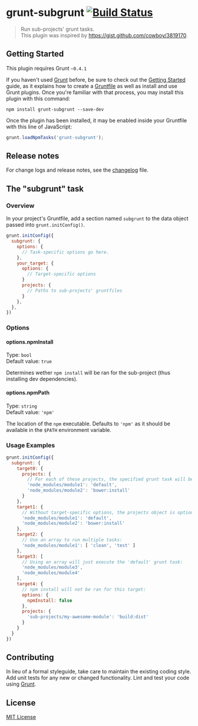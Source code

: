 # grunt-subgrunt [![Build Status](https://secure.travis-ci.org/tusbar/grunt-subgrunt.png?branch=master)](https://travis-ci.org/tusbar/grunt-subgrunt)

> Run sub-projects' grunt tasks.  
> This plugin was inspired by https://gist.github.com/cowboy/3819170.

## Getting Started
This plugin requires Grunt `~0.4.1`

If you haven't used [Grunt](http://gruntjs.com/) before, be sure to check out the [Getting Started](http://gruntjs.com/getting-started) guide, as it explains how to create a [Gruntfile](http://gruntjs.com/sample-gruntfile) as well as install and use Grunt plugins. Once you're familiar with that process, you may install this plugin with this command:

```shell
npm install grunt-subgrunt --save-dev
```

Once the plugin has been installed, it may be enabled inside your Gruntfile with this line of JavaScript:

```js
grunt.loadNpmTasks('grunt-subgrunt');
```

## Release notes

For change logs and release notes, see the [changelog](changelog.md) file.

## The "subgrunt" task

### Overview
In your project's Gruntfile, add a section named `subgrunt` to the data object passed into `grunt.initConfig()`.

```js
grunt.initConfig({
  subgrunt: {
    options: {
      // Task-specific options go here.
    },
    your_target: {
      options: {
        // Target-specific options
      }
      projects: {
        // Paths to sub-projects' gruntfiles
      }
    },
  },
})
```

### Options

#### options.npmInstall
Type: `bool`  
Default value: `true`

Determines wether `npm install` will be ran for the sub-project (thus installing dev dependencies).

#### options.npmPath
Type: `string`  
Default value: `'npm'`

The location of the `npm` executable. Defaults to `'npm'` as it should be available in the `$PATH` environment variable.

### Usage Examples

```js
grunt.initConfig({
  subgrunt: {
    target0: {
      projects: {
        // For each of these projects, the specified grunt task will be executed:
        'node_modules/module1': 'default',
        'node_modules/module2': 'bower:install'
      }
    },
    target1: {
      // Without target-specific options, the projects object is optional:
      'node_modules/module1': 'default',
      'node_modules/module2': 'bower:install'
    },
    target2: {
      // Use an array to run multiple tasks:
      'node_modules/module1': [ 'clean', 'test' ]
    },
    target3: [
      // Using an array will just execute the 'default' grunt task:
      'node_modules/module3',
      'node_modules/module4'
    ],
    target4: {
      // npm install will not be ran for this target:
      options: {
        npmInstall: false
      },
      projects: {
        'sub-projects/my-awesome-module': 'build:dist'
      }
    }
  }
})
```

## Contributing
In lieu of a formal styleguide, take care to maintain the existing coding style. Add unit tests for any new or changed functionality. Lint and test your code using [Grunt](http://gruntjs.com/).

## License
[MIT License](http://en.wikipedia.org/wiki/MIT_License)
